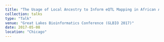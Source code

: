 ```yaml
---
title: "The Usage of Local Ancestry to Inform eQTL Mapping in African Americans"
collection: talks
type: "Talk"
venue: "Great Lakes Bioinformatics Conference (GLBIO 2017)"
date: 2017-05-08
location: "Chicago"
---
```



